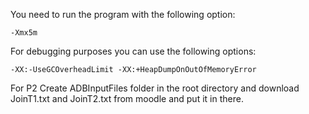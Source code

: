 You need to run the program with the following option:

`-Xmx5m`

For debugging purposes you can use the following options:

`-XX:-UseGCOverheadLimit -XX:+HeapDumpOnOutOfMemoryError`


For P2 
Create  ADBInputFiles folder in the root directory and download JoinT1.txt and JoinT2.txt from moodle and put it in there.
